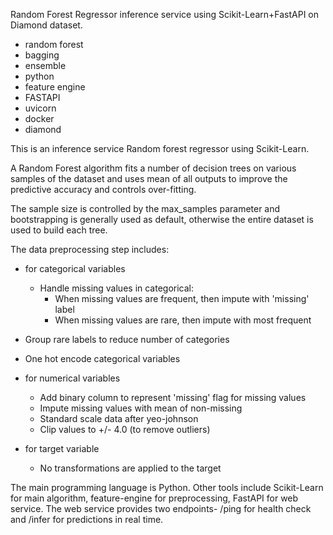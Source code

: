 Random Forest Regressor inference service using Scikit-Learn+FastAPI on Diamond dataset.

- random forest
- bagging
- ensemble
- python
- feature engine
- FASTAPI
- uvicorn
- docker
- diamond

This is an inference service Random forest regressor using Scikit-Learn.

A Random Forest algorithm fits a number of decision trees on various samples of the dataset and uses mean of all outputs to improve the predictive accuracy and controls over-fitting.

The sample size is controlled by the max_samples parameter and bootstrapping is generally used as default, otherwise the entire dataset is used to build each tree.

The data preprocessing step includes:

- for categorical variables
  - Handle missing values in categorical:
    - When missing values are frequent, then impute with 'missing' label
    - When missing values are rare, then impute with most frequent
- Group rare labels to reduce number of categories
- One hot encode categorical variables

- for numerical variables

  - Add binary column to represent 'missing' flag for missing values
  - Impute missing values with mean of non-missing
  - Standard scale data after yeo-johnson
  - Clip values to +/- 4.0 (to remove outliers)

- for target variable
  - No transformations are applied to the target

The main programming language is Python. Other tools include Scikit-Learn for main algorithm, feature-engine for preprocessing, FastAPI for web service. The web service provides two endpoints- /ping for health check and /infer for predictions in real time.
